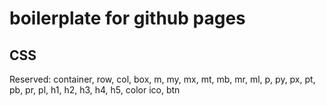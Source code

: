 # boilerplate for github pages
## CSS
Reserved:
  container, row, col, box,
  m, my, mx, mt, mb, mr, ml,
  p, py, px, pt, pb, pr, pl,
  h1, h2, h3, h4, h5, color
  ico, btn
